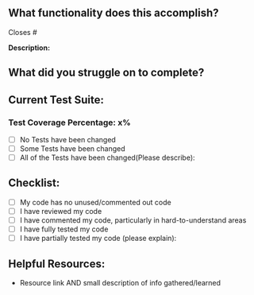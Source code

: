 ## What functionality does this accomplish?
Closes #

**Description:**


## What did you struggle on to complete?



## Current Test Suite:
### Test Coverage Percentage: x%
- [ ] No Tests have been changed
- [ ] Some Tests have been changed
- [ ] All of the Tests have been changed(Please describe):

## Checklist:
- [ ] My code has no unused/commented out code
- [ ] I have reviewed my code
- [ ] I have commented my code, particularly in hard-to-understand areas
- [ ] I have fully tested my code
- [ ] I have partially tested my code (please explain):

## Helpful Resources:
* Resource link AND small description of info gathered/learned
